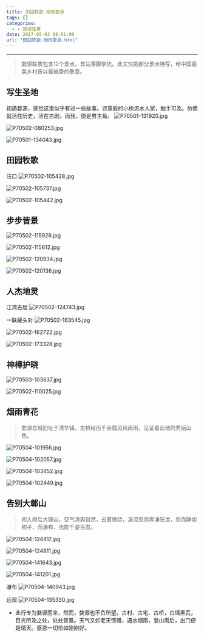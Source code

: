 ```yaml
---
title: 田园牧歌·烟雨婺源
tags: []
categories:
  - - 旅途往事
date: 2017-05-03 08:01:00
url: "田园牧歌·烟雨婺源.html"
---
```


* * *

> 婺源联票包含12个景点，首站落脚李坑。此文仅挑部分景点特写，给中国最美乡村告以最诚挚的敬意。

## 写生圣地

初遇婺源，感觉这里似乎有过一些故事。诗意般的小桥流水人家，触手可及。仿佛就活在历史，活在古剧，而我，便是男主角。 ![P70501-131920.jpg](http://blog.dahouzi.cn/blog/picture/P70501-131920.jpg?imageView/2/w/800)

![P70502-080253.jpg](http://blog.dahouzi.cn/blog/picture/P70502-080253.jpg?imageView/2/w/800)

![P70501-134043.jpg](http://blog.dahouzi.cn/blog/picture/P70501-134043.jpg?imageView/2/w/800)

## 田园牧歌

汪口 ![P70502-105428.jpg](http://blog.dahouzi.cn/blog/picture/P70502-105428.jpg?imageView/2/w/800)

![P70502-105737.jpg](http://blog.dahouzi.cn/blog/picture/P70502-105737.jpg?imageView/2/w/800)

![P70502-105442.jpg](http://blog.dahouzi.cn/blog/picture/P70502-105442.jpg?imageView/2/w/800)

## 步步皆景

![P70502-115926.jpg](http://blog.dahouzi.cn/blog/picture/P70502-115926.jpg?imageView/2/w/800)

![P70502-115612.jpg](http://blog.dahouzi.cn/blog/picture/P70502-115612.jpg?imageView/2/w/800)

![P70502-120934.jpg](http://blog.dahouzi.cn/blog/picture/P70502-120934.jpg?imageView/2/w/800)

![P70502-120136.jpg](http://blog.dahouzi.cn/blog/picture/P70502-120136.jpg?imageView/2/w/800)

## 人杰地灵

江湾古居 ![P70502-124743.jpg](http://blog.dahouzi.cn/blog/picture/P70502-124743.jpg?imageView/2/w/800)

一联藏头对 ![P70502-163545.jpg](http://blog.dahouzi.cn/blog/picture/P70502-163545.jpg?imageView/2/w/800)

![P70502-162722.jpg](http://blog.dahouzi.cn/blog/picture/P70502-162722.jpg?imageView/2/w/800)

![P70502-173328.jpg](http://blog.dahouzi.cn/blog/picture/P70502-173328.jpg?imageView/2/w/800)

## 神樟护晓

![P70503-103637.jpg](http://blog.dahouzi.cn/blog/picture/P70503-103637.jpg?imageView/2/w/800)

![P70502-110025.jpg](http://blog.dahouzi.cn/blog/picture/P70502-110025.jpg?imageView/2/w/800)

## 烟雨青花

> 婺源县城旧址于清华镇，古桥经历千余载风风雨雨，见证着此地的秀丽山色。

![P70504-101956.jpg](http://blog.dahouzi.cn/blog/picture/P70504-101956.jpg?imageView/2/w/800)

![P70504-102057.jpg](http://blog.dahouzi.cn/blog/picture/P70504-102057.jpg?imageView/2/w/800)

![P70504-103452.jpg](http://blog.dahouzi.cn/blog/picture/P70504-103452.jpg?imageView/2/w/800)

![P70504-102449.jpg](http://blog.dahouzi.cn/blog/picture/P70504-102449.jpg?imageView/2/w/800)

## 告别大鄣山

> 初入雨后大鄣山，空气清爽自然，云雾缭绕，溪流忽而奔涌狂泄，忽而静如初子，而瀑布，也能千姿百态。

![P70504-124417.jpg](http://blog.dahouzi.cn/blog/picture/P70504-124417.jpg?imageView/2/w/800)

![P70504-124811.jpg](http://blog.dahouzi.cn/blog/picture/P70504-124811.jpg?imageView/2/w/800)

![P70504-141643.jpg](http://blog.dahouzi.cn/blog/picture/P70504-141643.jpg?imageView/2/w/800)

![P70504-141201.jpg](http://blog.dahouzi.cn/blog/picture/P70504-141201.jpg?imageView/2/w/800)

瀑布 ![P70504-140943.jpg](http://blog.dahouzi.cn/blog/picture/P70504-140943.jpg?imageView/2/w/800)

远观 ![P70504-135330.jpg](http://blog.dahouzi.cn/blog/picture/P70504-135330.jpg?imageView/2/w/800)

*   此行专为婺源而来，然而，婺源也不负所望。古村、古宅、古桥，白墙黑瓦，目光所及之处，处处皆景。天气又如老天馈赠，遇水烟雨，登山雨后，出门便是晴天。感恩一切恰如刚刚好。